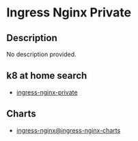 # Ingress Nginx Private

## Description

No description provided.

## k8 at home search

- [ingress-nginx-private](https://nanne.dev/k8s-at-home-search/#/ingress-nginx-private)

## Charts

- [ingress-nginx@ingress-nginx-charts](https://kubernetes.github.io/ingress-nginx/)
